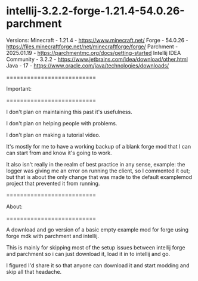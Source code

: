 # intellij-3.2.2-forge-1.21.4-54.0.26-parchment

Versions:
Minecraft - 1.21.4 - https://www.minecraft.net/
Forge - 54.0.26 - https://files.minecraftforge.net/net/minecraftforge/forge/
Parchment - 2025.01.19 - https://parchmentmc.org/docs/getting-started
Intellij IDEA Community - 3.2.2 - https://www.jetbrains.com/idea/download/other.html
Java - 17 - https://www.oracle.com/java/technologies/downloads/



==========================

Important:

==========================


I don't plan on maintaining this past it's usefulness.

I don't plan on helping people with problems.

I don't plan on making a tutorial video.

It's mostly for me to have a working backup of a blank forge mod that I can can start from and know it's going to work.

It also isn't really in the realm of best practice in any sense, example: the logger was giving me an error on running the client, so I commented it out; but that is about the only change that was made to the default examplemod project that prevented it from running.

==========================

About:

==========================


A download and go version of a basic empty example mod for forge using forge mdk with parchment and intellij.

This is mainly for skipping most of the setup issues between intellij forge and parchment so i can just download it, load it in to intellij and go.

I figured I'd share it so that anyone can download it and start modding and skip all that headache.

